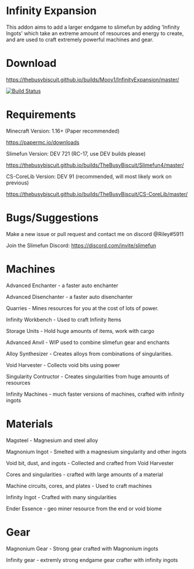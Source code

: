 # Infinity Expansion
This addon aims to add a larger endgame to slimefun by adding 'Infinity Ingots' which take an extreme amount of resources and energy to create, and are used to craft extremely powerful machines and gear.

# Download
https://thebusybiscuit.github.io/builds/Mooy1/InfinityExpansion/master/

[![Build Status](https://thebusybiscuit.github.io/builds/Mooy1/InfinityExpansion/master/badge.svg)](https://thebusybiscuit.github.io/builds/Mooy1/InfinityExpansion/master)

# Requirements
Minecraft Version: 1.16+ (Paper recommended)

https://papermc.io/downloads

Slimefun Version: DEV 721 (RC-17, use DEV builds please)

https://thebusybiscuit.github.io/builds/TheBusyBiscuit/Slimefun4/master/

CS-CoreLib Version: DEV 91 (recommended, will most likely work on previous)

https://thebusybiscuit.github.io/builds/TheBusyBiscuit/CS-CoreLib/master/

# Bugs/Suggestions
Make a new issue or pull request and contact me on discord @Riley#5911

Join the Slimefun Discord: https://discord.com/invite/slimefun

# Machines
Advanced Enchanter - a faster auto enchanter

Advanced Disenchanter - a faster auto disenchanter

Quarries - Mines resources for you at the cost of lots of power.

Infinity Workbench - Used to craft Infinity Items

Storage Units - Hold huge amounts of items, work with cargo

Advanced Anvil - WIP used to combine slimefun gear and enchants

Alloy Synthesizer - Creates alloys from combinations of singularities.

Void Harvester - Collects void bits using power

Singularity Contructor - Creates singularities from huge amounts of resources

Infinity Machines - much faster versions of machines, crafted with infinity ingots

# Materials

Magsteel - Magnesium and steel alloy

Magnonium Ingot - Smelted with a magnesium singularity and other ingots

Void bit, dust, and ingots - Collected and crafted from Void Harvester

Cores and singularities - crafted with large amounts of a material

Machine circuits, cores, and plates - Used to craft machines

Infinity Ingot - Crafted with many singularities

Ender Essence - geo miner resource from the end or void biome

# Gear

Magnonium Gear - Strong gear crafted with Magnonium ingots

Infinity gear - extremly strong endgame gear crafter with infinity ingots
